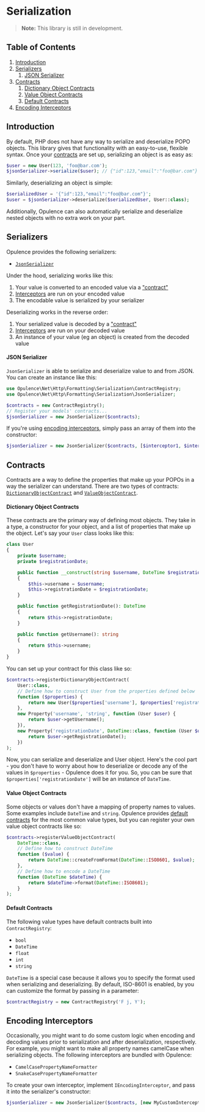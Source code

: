 # Serialization

> **Note:** This library is still in development.

## Table of Contents
1. [Introduction](#introduction)
2. [Serializers](#serializers)
    1. [JSON Serializer](#json-serializer)
3. [Contracts](#contracts)
    1. [Dictionary Object Contracts](#dictionary-object-contracts)
    2. [Value Object Contracts](#value-object-contracts)
    3. [Default Contracts](#default-contracts)
4. [Encoding Interceptors](#encoding-interceptors)

<h2 id="introduction">Introduction</h2>

By default, PHP does not have any way to serialize and deserialize POPO objects.  This library gives that functionality with an easy-to-use, flexible syntax.  Once your [contracts](#contracts) are set up, serializing an object is as easy as:

```php
$user = new User(123, 'foo@bar.com');
$jsonSerializer->serialize($user); // {"id":123,"email":"foo@bar.com"}
```

Similarly, deserializing an object is simple:

```php
$serializedUser = '{"id":123,"email":"foo@bar.com"}';
$user = $jsonSerializer->deserialize($serializedUser, User::class);
```

Additionally, Opulence can also automatically serialize and deserialize nested objects with no extra work on your part.

<h2 id="serializers">Serializers</h2>

Opulence provides the following serializers:

* [`JsonSerializer`](#json-serializer)

Under the hood, serializing works like this:

1. Your value is converted to an encoded value via a ["contract"](#contracts)
2. [Interceptors](#encoding-interceptors) are run on your encoded value
3. The encodable value is serialized by your serializer

Deserializing works in the reverse order:

1. Your serialized value is decoded by a ["contract"](#contract)
2. [Interceptors](#encoding-interceptors) are run on your decoded value
3. An instance of your value (eg an object) is created from the decoded value

<h4 id="json-serializer">JSON Serializer</h4>

`JsonSerializer` is able to serialize and deserialize value to and from JSON.  You can create an instance like this:

```php
use Opulence\Net\Http\Formatting\Serialization\ContractRegistry;
use Opulence\Net\Http\Formatting\Serialization\JsonSerializer;

$contracts = new ContractRegistry();
// Register your models' contracts...
$jsonSerializer = new JsonSerializer($contracts);
```

If you're using [encoding interceptors](#encoding-interceptors), simply pass an array of them into the constructor:

```php
$jsonSerializer = new JsonSerializer($contracts, [$interceptor1, $interceptor2]);
```

<h2 id="contracts">Contracts</h2>

Contracts are a way to define the properties that make up your POPOs in a way the serializer can understand.  There are two types of contracts:  [`DictionaryObjectContract`](#dictionary-object-contracts) and [`ValueObjectContract`](#value-object-contracts).

<h4 id="dictionary-object-contracts">Dictionary Object Contracts</h4>

These contracts are the primary way of defining most objects.  They take in a type, a constructor for your object, and a list of properties that make up the object.  Let's say your `User` class looks like this:

```php
class User
{
    private $username;
    private $registrationDate;

    public function __construct(string $username, DateTime $registrationDate)
    {
        $this->username = $username;
        $this->registrationDate = $registrationDate;
    }

    public function getRegistrationDate(): DateTime
    {
        return $this->registrationDate;
    }

    public function getUsername(): string
    {
        return $this->username;
    }
}
```

You can set up your contract for this class like so:

```php
$contracts->registerDictionaryObjectContract(
    User::class,
    // Define how to construct User from the properties defined below
    function ($properties) {
        return new User($properties['username'], $properties['registrationDate']);
    },
    new Property('username', 'string', function (User $user) {
        return $user->getUsername();
    }),
    new Property('registrationDate', DateTime::class, function (User $user) {
        return $user->getRegistrationDate();
    })
);
```

Now, you can serialize and deserialize and User object.  Here's the cool part - you don't have to worry about how to deserialize or decode any of the values in `$properties` - Opulence does it for you.  So, you can be sure that `$properties['registrationDate']` will be an instance of `DateTime`.

<h4 id="value-object-contracts">Value Object Contracts</h4>

Some objects or values don't have a mapping of property names to values.  Some examples include `DateTime` and `string`.  Opulence provides [default contracts](#default-contracts) for the most common value types, but you can register your own value object contracts like so:

```php
$contracts->registerValueObjectContract(
    DateTime::class,
    // Define how to construct DateTime
    function ($value) {
        return DateTime::createFromFormat(DateTime::ISO8601, $value);
    },
    // Define how to encode a DateTime
    function (DateTime $dateTime) {
        return $dateTime->format(DateTime::ISO8601);
    }
);
```

<h4 id="default-contracts">Default Contracts</h4>

The following value types have default contracts built into `ContractRegistry`:

* `bool`
* `DateTime`
* `float`
* `int`
* `string`

`DateTime` is a special case because it allows you to specify the format used when serializing and deserializing.  By default, ISO-8601 is enabled, by you can customize the format by passing in a parameter:

```php
$contractRegistry = new ContractRegistry('F j, Y');
```

<h2 id="encoding-interceptors">Encoding Interceptors</h2>

Occasionally, you might want to do some custom logic when encoding and decoding values prior to serialization and after deserialization, respectively.  For example, you might want to make all property names camelCase when serializing objects.  The following interceptors are bundled with Opulence:

* `CamelCasePropertyNameFormatter`
* `SnakeCasePropertyNameFormatter`

To create your own interceptor, implement `IEncodingInterceptor`, and pass it into the serializer's constructor:

```php
$jsonSerializer = new JsonSerializer($contracts, [new MyCustomInterceptor()]);
```